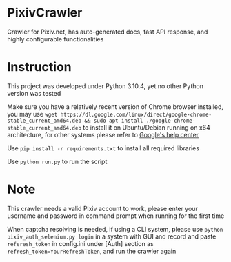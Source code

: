 # PixivCrawler
Crawler for Pixiv.net, has auto-generated docs, fast API response, and highly configurable functionalities
# Instruction
This project was developed under Python 3.10.4, yet no other Python version was tested

Make sure you have a relatively recent version of Chrome browser installed, you may use `wget https://dl.google.com/linux/direct/google-chrome-stable_current_amd64.deb && sudo apt install ./google-chrome-stable_current_amd64.deb` to install it on Ubuntu/Debian running on x64 architecture, for other systems please refer to [Google's help center](https://support.google.com/chrome/a/topic/9025817)

Use `pip install -r requirements.txt` to install all required libraries

Use `python run.py` to run the script

# Note
This crawler needs a valid Pixiv account to work, please enter your username and password in command prompt when running for the first time

When captcha resolving is needed, if using a CLI system, please use `python pixiv_auth_selenium.py login` in a system with GUI and record and paste `referesh_token` in config.ini under [Auth] section as `refresh_token=YourRefreshToken`, and run the crawler again
